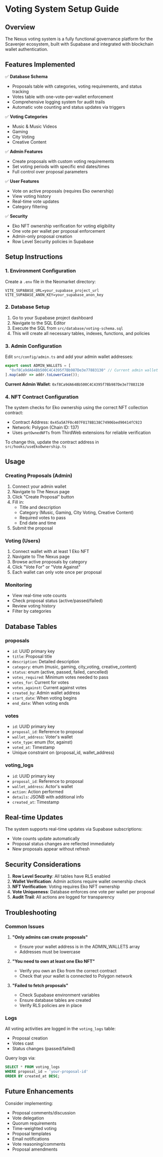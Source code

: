# Voting System Setup Guide

## Overview
The Nexus voting system is a fully functional governance platform for the Scavenjer ecosystem, built with Supabase and integrated with blockchain wallet authentication.

## Features Implemented

✅ **Database Schema**
- Proposals table with categories, voting requirements, and status tracking
- Votes table with one-vote-per-wallet enforcement
- Comprehensive logging system for audit trails
- Automatic vote counting and status updates via triggers

✅ **Voting Categories**
- Music & Music Videos
- Gaming
- City Voting
- Creative Content

✅ **Admin Features**
- Create proposals with custom voting requirements
- Set voting periods with specific end dates/times
- Full control over proposal parameters

✅ **User Features**
- Vote on active proposals (requires Eko ownership)
- View voting history
- Real-time vote updates
- Category filtering

✅ **Security**
- Eko NFT ownership verification for voting eligibility
- One vote per wallet per proposal enforcement
- Admin-only proposal creation
- Row Level Security policies in Supabase

## Setup Instructions

### 1. Environment Configuration

Create a `.env` file in the Neomarket directory:
```env
VITE_SUPABASE_URL=your_supabase_project_url
VITE_SUPABASE_ANON_KEY=your_supabase_anon_key
```

### 2. Database Setup

1. Go to your Supabase project dashboard
2. Navigate to the SQL Editor
3. Execute the SQL from `src/database/voting-schema.sql`
4. This will create all necessary tables, indexes, functions, and policies

### 3. Admin Configuration

Edit `src/config/admin.ts` and add your admin wallet addresses:
```typescript
export const ADMIN_WALLETS = [
  "0xf8Ca9dA64Bb500C4C4395f7Bb987De3e77883130" // Current admin wallet
].map(addr => addr.toLowerCase());
```

**Current Admin Wallet**: `0xf8Ca9dA64Bb500C4C4395f7Bb987De3e77883130`

### 4. NFT Contract Configuration

The system checks for Eko ownership using the correct NFT collection contract:
- Contract Address: `0x45a5A7F0c407F8178B138C74906bed90414fC923`
- Network: Polygon (Chain ID: 137)
- Uses `getOwnedNFTs` from ThirdWeb extensions for reliable verification

To change this, update the contract address in `src/hooks/useEkoOwnership.ts`

## Usage

### Creating Proposals (Admin)

1. Connect your admin wallet
2. Navigate to The Nexus page
3. Click "Create Proposal" button
4. Fill in:
   - Title and description
   - Category (Music, Gaming, City Voting, Creative Content)
   - Required votes to pass
   - End date and time
5. Submit the proposal

### Voting (Users)

1. Connect wallet with at least 1 Eko NFT
2. Navigate to The Nexus page
3. Browse active proposals by category
4. Click "Vote For" or "Vote Against"
5. Each wallet can only vote once per proposal

### Monitoring

- View real-time vote counts
- Check proposal status (active/passed/failed)
- Review voting history
- Filter by categories

## Database Tables

### proposals
- `id`: UUID primary key
- `title`: Proposal title
- `description`: Detailed description
- `category`: enum (music, gaming, city_voting, creative_content)
- `status`: enum (active, passed, failed, cancelled)
- `votes_required`: Minimum votes needed to pass
- `votes_for`: Current for votes
- `votes_against`: Current against votes
- `created_by`: Admin wallet address
- `start_date`: When voting begins
- `end_date`: When voting ends

### votes
- `id`: UUID primary key
- `proposal_id`: Reference to proposal
- `wallet_address`: Voter's wallet
- `vote_type`: enum (for, against)
- `voted_at`: Timestamp
- Unique constraint on (proposal_id, wallet_address)

### voting_logs
- `id`: UUID primary key
- `proposal_id`: Reference to proposal
- `wallet_address`: Actor's wallet
- `action`: Action performed
- `details`: JSONB with additional info
- `created_at`: Timestamp

## Real-time Updates

The system supports real-time updates via Supabase subscriptions:
- Vote counts update automatically
- Proposal status changes are reflected immediately
- New proposals appear without refresh

## Security Considerations

1. **Row Level Security**: All tables have RLS enabled
2. **Wallet Verification**: Admin actions require wallet ownership check
3. **NFT Verification**: Voting requires Eko NFT ownership
4. **Vote Uniqueness**: Database enforces one vote per wallet per proposal
5. **Audit Trail**: All actions are logged for transparency

## Troubleshooting

### Common Issues

1. **"Only admins can create proposals"**
   - Ensure your wallet address is in the ADMIN_WALLETS array
   - Addresses must be lowercase

2. **"You need to own at least one Eko NFT"**
   - Verify you own an Eko from the correct contract
   - Check that your wallet is connected to Polygon network

3. **"Failed to fetch proposals"**
   - Check Supabase environment variables
   - Ensure database tables are created
   - Verify RLS policies are in place

### Logs

All voting activities are logged in the `voting_logs` table:
- Proposal creation
- Votes cast
- Status changes (passed/failed)

Query logs via:
```sql
SELECT * FROM voting_logs 
WHERE proposal_id = 'your-proposal-id' 
ORDER BY created_at DESC;
```

## Future Enhancements

Consider implementing:
- Proposal comments/discussion
- Vote delegation
- Quorum requirements
- Time-weighted voting
- Proposal templates
- Email notifications
- Vote reasoning/comments
- Proposal amendments
